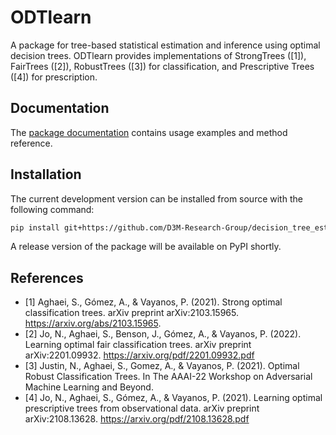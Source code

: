 # ODTlearn

A package for tree-based statistical estimation and inference using optimal decision trees. ODTlearn provides implementations of StrongTrees ([1]), FairTrees ([2]), RobustTrees ([3]) for classification, and Prescriptive Trees ([4]) for prescription.

## Documentation

The [package documentation](https://d3m-research-group.github.io/decision_tree_estimators/index.html) contains usage examples and method reference.

## Installation

The current development version can be installed from source with the following command:

``` bash
pip install git+https://github.com/D3M-Research-Group/decision_tree_estimators.git#egg=odtlearn
```

A release version of the package will be available on PyPI shortly.


## References
* [1] Aghaei, S., Gómez, A., & Vayanos, P. (2021). Strong optimal classification trees. arXiv preprint arXiv:2103.15965. https://arxiv.org/abs/2103.15965.
* [2] Jo, N., Aghaei, S., Benson, J., Gómez, A., & Vayanos, P. (2022). Learning optimal fair classification trees. arXiv preprint arXiv:2201.09932. https://arxiv.org/pdf/2201.09932.pdf
* [3] Justin, N., Aghaei, S., Gomez, A., & Vayanos, P. (2021). Optimal Robust Classification Trees. In The AAAI-22 Workshop on Adversarial Machine Learning and Beyond.
* [4] Jo, N., Aghaei, S., Gómez, A., & Vayanos, P. (2021). Learning optimal prescriptive trees from observational data. arXiv preprint arXiv:2108.13628. https://arxiv.org/pdf/2108.13628.pdf